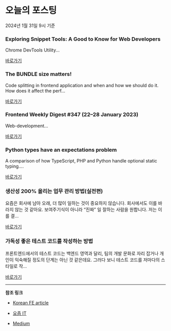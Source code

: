 # 오늘의 포스팅 
2024년 1월 31일 9시 기준 

### Exploring Snippet Tools: A Good to Know for Web Developers 

 Chrome DevTools Utility... 

 [바로가기](https://medium.com/@yaron-galperin/exploring-snippet-tools-a-good-to-know-for-web-developers-652e6ac62e0e?responsesOpen=true&sortBy=REVERSE_CHRON&source=topic_portal_recommended_stories---------0-84----------front_end_development----------a48a7d33_3371_4f3d_8684_307b41ed1b7a-------) 

### The BUNDLE size matters! 

 Code splitting in frontend application and when and how we should do it. How does it affect the perf... 

 [바로가기](https://medium.com/@vijaytembugade/the-bundle-size-matters-f5f1dc5c7b24?responsesOpen=true&sortBy=REVERSE_CHRON&source=topic_portal_recommended_stories---------0-84----------react----------630485d5_eba7_4e04_9de8_d40a5860c5e9-------) 

### Frontend Weekly Digest #347 (22–28 January 2023) 

 Web-development... 

 [바로가기](https://medium.com/@frontender-ua/frontend-weekly-digest-347-22-28-january-2023-a7537afdb5bc?responsesOpen=true&sortBy=REVERSE_CHRON&source=topic_portal_recommended_stories---------0-84----------javascript----------124a69ba_a33e_49e0_8a50_15125556eeb3-------) 

### Python types have an expectations problem 

 A comparison of how TypeScript, PHP and Python handle optional static typing.... 

 [바로가기](https://medium.com/@sgorawski/python-types-have-an-expectations-problem-ea71a8645ce8?responsesOpen=true&sortBy=REVERSE_CHRON&source=topic_portal_recommended_stories---------0-84----------typescript----------8e84aa29_d6ef_4baa_802d_5865135f8623-------) 

### 생산성 200% 올리는 업무 관리 방법(실전편) 

 요즘은 회사에 남아 오래, 더 많이 일하는 것이 중요하지 않습니다. 회사에서도 이를 바라지 않는 것 같아요. 보여주기식이 아니라 “진짜” 일 잘하는 사람을 원합니다. 저는 이를 결... 

 [바로가기](https://yozm.wishket.com/magazine/detail/2437/) 

### 가독성 좋은 테스트 코드를 작성하는 방법 

 프론트엔드에서의 테스트 코드는 백엔드 영역과 달리, 팀의 개발 문화로 자리 잡거나 개인이 익숙해질 정도의 단계는 아닌 것 같은데요. 그러다 보니 테스트 코드를 저마다의 스타일로 작... 

 [바로가기](https://yozm.wishket.com/magazine/detail/2435/) 

---

**참조 링크**

- [Korean FE article](https://kofearticle.substack.com) 

- [요즘 IT](https://yozm.wishket.com/magazine) 

- [Medium](https://medium.com) 

